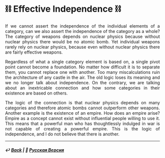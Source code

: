 # ⛓️ Effective Independence ⛓️

<p align="justify">If we cannot assert the independence of the individual elements of a category, can we also assert the independence of the category as a whole? The category of weapons depends on nuclear physics because without nuclear physics there would be no atomic bomb. Yet individual weapons rarely rely on nuclear physics, because even without nuclear physics there are fairly effective weapons.</p>

<p align="justify">Regardless of what a single category element is based on, a single pivot point cannot become a foundation. No matter how difficult it is to separate them, you cannot replace one with another. Too many miscalculations ruin the architecture of any castle in the air. The old logic loses its meaning and we no longer talk about independence. On the contrary, we are talking about an inextricable connection and how some categories in their existence are based on others.</p>

<p align="justify">The logic of the connection is that nuclear physics depends on many categories and therefore atomic bombs cannot outperform other weapons. Another example is the existence of an empire. How does an empire arise? Empire as a concept cannot exist without influential people willing to use it. This means that a powerful man who has thoughtlessly indulged in war is not capable of creating a powerful empire. This is the logic of independence, and I do not believe that there is another.</p>

***

##### ↩️ [Back](index.md) | 🌻 [Русская Версия](independence-2.md) 
